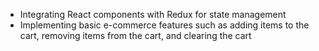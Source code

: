 - Integrating React components with Redux for state management
- Implementing basic e-commerce features such as adding items to the cart, removing items from the cart, and clearing the cart